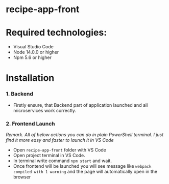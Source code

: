 # recipe-app-front

# Required technologies:

- Visual Studio Code
- Node 14.0.0 or higher
- Npm 5.6 or higher

# Installation

### 1. Backend

* Firstly ensure, that Backend part of application launched and all microservices work correctly. 

### 2. Frontend Launch

*Remark.  All of below actions you can do in plain PowerShell terminal. I just find it more easy and faster to launch it in VS Code*

* Open `recipe-app-front` folder with VS Code
* Open project terminal in VS Code.
* In terminal write command `npm start` and wait.
* Once frontend will be launched you will see message like `webpack compiled with 1 warning` and the page will automatically open in the browser
